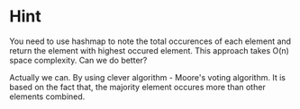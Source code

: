 # Hint

You need to use hashmap to note the total occurences of each element and return the element with highest occured element.
This approach takes O(n) space complexity. Can we do better?

Actually we can. By using clever algorithm - Moore's voting algorithm.
It is based on the fact that, the majority element occures more than other elements combined.